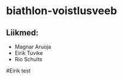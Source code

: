 # biathlon-voistlusveeb

## Liikmed:
  * Magnar Aruoja
  * Eirik Tuvike
  * Rio Schults

 #Eirik test